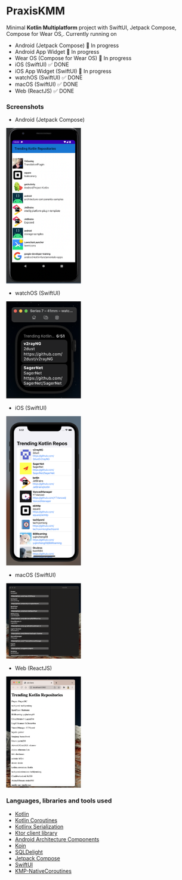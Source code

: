 # PraxisKMM

Minimal **Kotlin Multiplatform** project with SwiftUI, Jetpack Compose, Compose for Wear OS,. Currently running on

* Android (Jetpack Compose) 🚧 In progress
* Android App Widget 🚧 In progress
* Wear OS (Compose for Wear OS) 🚧 In progress
* iOS (SwiftUI) ✅ DONE
* iOS App Widget (SwiftUI) 🚧 In progress
* watchOS (SwiftUI) ✅ DONE
* macOS (SwiftUI) ✅ DONE
* Web (ReactJS) ✅ DONE

### Screenshots

* Android (Jetpack Compose)

<img src="art/art5.png" alt="drawing" style="width:200px;"/>

* watchOS (SwiftUI)

<img src="art/art2.png" alt="drawing" style="width:200px;"/>

* iOS (SwiftUI)

<img src="art/art1.png" alt="drawing" style="width:200px;"/>

* macOS (SwiftUI)

<img src="art/art3.png" alt="drawing" style="width:200px;"/>

* Web (ReactJS)

<img src="art/art4.png" alt="drawing" style="width:200px;"/>

### Languages, libraries and tools used

* [Kotlin](https://kotlinlang.org/)
* [Kotlin Coroutines](https://kotlinlang.org/docs/reference/coroutines-overview.html)
* [Kotlinx Serialization](https://github.com/Kotlin/kotlinx.serialization)
* [Ktor client library](https://github.com/ktorio/ktor)
* [Android Architecture Components](https://developer.android.com/topic/libraries/architecture/index.html)
* [Koin](https://github.com/InsertKoinIO/koin)
* [SQLDelight](https://github.com/cashapp/sqldelight)
* [Jetpack Compose](https://developer.android.com/jetpack/compose)
* [SwiftUI](https://developer.apple.com/documentation/swiftui)
* [KMP-NativeCoroutines](https://github.com/rickclephas/KMP-NativeCoroutines)